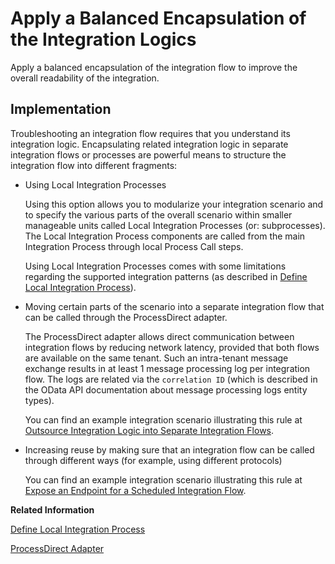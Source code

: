 <!-- loioe010db3d68b14acaac7a45262aafcf88 -->

# Apply a Balanced Encapsulation of the Integration Logics

Apply a balanced encapsulation of the integration flow to improve the overall readability of the integration.



<a name="loioe010db3d68b14acaac7a45262aafcf88__section_o5l_mzs_mjb"/>

## Implementation

Troubleshooting an integration flow requires that you understand its integration logic. Encapsulating related integration logic in separate integration flows or processes are powerful means to structure the integration flow into different fragments:

-   Using Local Integration Processes

    Using this option allows you to modularize your integration scenario and to specify the various parts of the overall scenario within smaller manageable units called Local Integration Processes \(or: subprocesses\). The Local Integration Process components are called from the main Integration Process through local Process Call steps.

    Using Local Integration Processes comes with some limitations regarding the supported integration patterns \(as described in [Define Local Integration Process](define-local-integration-process-520341a.md)\).

-   Moving certain parts of the scenario into a separate integration flow that can be called through the ProcessDirect adapter.

    The ProcessDirect adapter allows direct communication between integration flows by reducing network latency, provided that both flows are available on the same tenant. Such an intra-tenant message exchange results in at least 1 message processing log per integration flow. The logs are related via the `correlation ID` \(which is described in the OData API documentation about message processing logs entity types\).

    You can find an example integration scenario illustrating this rule at [Outsource Integration Logic into Separate Integration Flows](outsource-integration-logic-into-separate-integration-flows-0bcf78d.md).

-   Increasing reuse by making sure that an integration flow can be called through different ways \(for example, using different protocols\)

    You can find an example integration scenario illustrating this rule at [Expose an Endpoint for a Scheduled Integration Flow](expose-an-endpoint-for-a-scheduled-integration-flow-d4bb40c.md).


**Related Information**  


[Define Local Integration Process](define-local-integration-process-520341a.md "You use the local integration process to simplify your integration process. You can break down the main integration process into smaller fragments by using local integration processes. You combine these fragments to achieve your main integration process.")

[ProcessDirect Adapter](processdirect-adapter-7445718.md "Use ProcessDirect adapter (sender and receiver) to establish fast and direct communication between integration flows by reducing latency and network overhead provided both of them are available within a same tenant.")

